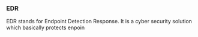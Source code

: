 

### EDR

EDR stands for Endpoint Detection Response.
It is a cyber security solution which basically protects enpoin